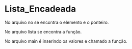 # Lista_Encadeada
No arquivo no se encontra o elemento e o ponteiro. 

No arquivo lista se encontra a função. 

No arquivo main é inserindo os valores e chamado a função. 

